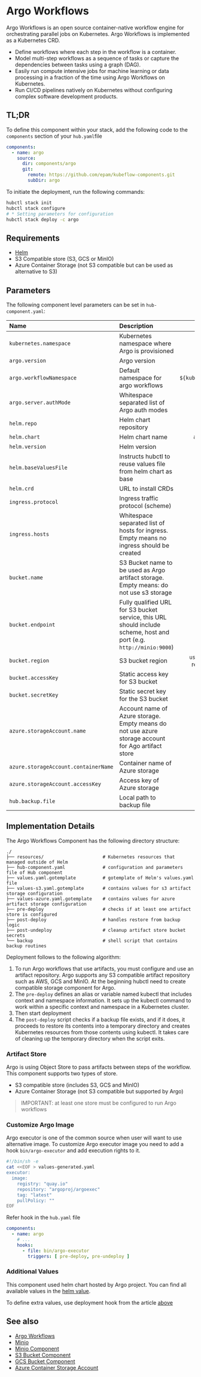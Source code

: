 # Argo Workflows

Argo Workflows is an open source container-native workflow engine for orchestrating parallel jobs on Kubernetes. Argo
Workflows is implemented as a Kubernetes CRD.

* Define workflows where each step in the workflow is a container.
* Model multi-step workflows as a sequence of tasks or capture the dependencies between tasks using a graph (DAG).
* Easily run compute intensive jobs for machine learning or data processing in a fraction of the time using Argo
  Workflows on Kubernetes.
* Run CI/CD pipelines natively on Kubernetes without configuring complex software development products.

## TL;DR

To define this component within your stack, add the following code to the `components` section of your  `hub.yaml`file

```yaml
components:
  - name: argo
    source:
      dir: components/argo
      git:
        remote: https://github.com/epam/kubeflow-components.git
        subDir: argo
```

To initiate the deployment, run the following commands:

```bash
hubctl stack init
hubctl stack configure
# * Setting parameters for configuration 
hubctl stack deploy -c argo
```

## Requirements

- [Helm](https://helm.sh/docs/intro/install/)
- S3 Compatible store (S3, GCS or MinIO)
- Azure Container Storage (not S3 compatible but can be used as alternative to S3)

## Parameters

The following component level parameters can be set in `hub-component.yaml`:

| Name                                 | Description                                                                                                         |                  Default Value                   |                                           Required                                           |
|:-------------------------------------|:--------------------------------------------------------------------------------------------------------------------|:------------------------------------------------:|:--------------------------------------------------------------------------------------------:|
| `kubernetes.namespace`               | Kubernetes namespace where Argo is provisioned                                                                      |                      `argo`                      |
| `argo.version`                       | Argo version                                                                                                        |                     `v3.4.3`                     |
| `argo.workflowNamespace`             | Default namespace for argo workflows                                                                                |            `${kubernetes.namespace}`             |
| `argo.server.authMode`               | Whitespace separated list of Argo auth modes                                                                        |                 `client server`                  |
| `helm.repo`                          | Helm chart repository                                                                                               | [argoproj](https://argoproj.github.io/argo-helm) |
| `helm.chart`                         | Helm chart name                                                                                                     |                 `argo-workflows`                 |
| `helm.version`                       | Helm version                                                                                                        |                    `v1.11.1`                     |
| `helm.baseValuesFile`                | Instructs hubctl to reuse values file from helm chart as base                                                       |                  `values.yaml`                   |
| `helm.crd`                           | URL to install CRDs                                                                                                 |                  `values.yaml`                   | [github](https://github.com/argoproj/argo-workflows/tree/master/manifests/base/crds/minimal) |
| `ingress.protocol`                   | Ingress traffic protocol (scheme)                                                                                   |                      `http`                      |
| `ingress.hosts`                      | Whitespace separated list of hosts for ingress. Empty means no ingress should be created                            |                                                  |
| `bucket.name`                        | S3 Bucket name to be used as Argo artifact storage. Empty means: do not use s3 storage                              |                                                  |
| `bucket.endpoint`                    | Fully qualified URL for S3 bucket service, this URL should include scheme, host and port (e.g. `http://minio:9000`) |                                                  |
| `bucket.region`                      | S3 bucket region                                                                                                    |      `us-east-1` (default region for minio)      |
| `bucket.accessKey`                   | Static access key for S3 bucket                                                                                     |                                                  |
| `bucket.secretKey`                   | Static secret key for the S3 bucket                                                                                 |                                                  |
| `azure.storageAccount.name`          | Account name of Azure storage. Empty means do not use azure storage account for Ago artifact store                  |                                                  |
| `azure.storageAccount.containerName` | Container name of Azure storage                                                                                     |                                                  |
| `azure.storageAccount.accessKey`     | Access key of Azure storage                                                                                         |                                                  |
| `hub.backup.file`                    | Local path to backup file                                                                                           |                                                  |

## Implementation Details

The Argo Workflows Component has the following directory structure:

```text
./
├── resources/                      # Kubernetes resources that managed outside of Helm
├── hub-component.yaml              # configuration and parameters file of Hub component
├── values.yaml.gotemplate          # gotemplate of Helm's values.yaml file
├── values-s3.yaml.gotemplate       # contains values for s3 artifact storage configuration
├── values-azure.yaml.gotemplate    # contains values for azure artifact storage configuration
├── pre-deploy                      # checks if at least one artifact store is configured
├── post-deploy                     # handles restore from backup logic
├── post-undeploy                   # cleanup artifact store bucket secrets
└── backup                          # shell script that contains backup routines
```

Deployment follows to the following algorithm:

1. To run Argo workflows that use artifacts, you must configure and use an artifact repository. Argo supports any S3
   compatible artifact repository such as AWS, GCS and MinIO. At the beginning hubctl need to create compatible storage
   component for Argo.
2. The `pre-deploy` defines an alias or variable named kubectl that includes context and namespace information. It sets
   up the kubectl command to work within a specific context and namespace in a Kubernetes cluster.
3. Then start deployment
4. The `post-deploy` script checks if a backup file exists, and if it does, it proceeds to restore its contents into a
   temporary directory and creates Kubernetes resources from those contents using kubectl. It takes care of cleaning up
   the temporary directory when the script exits.

### Artifact Store

Argo is using Object Store to pass artifacts between steps of the workflow. This component supports two types of store.

* S3 compatible store (includes S3, GCS and MinIO)
* Azure Container Storage (not S3 compatible but supported by Argo)

> IMPORTANT: at least one store must be configured to run Argo workflows

### Customize Argo Image

Argo executor is one of the common source when user will want to use alternative image. To customize Argo executor
image you need to add a hook `bin/argo-executor` and add execution rights to it.

```bash
#!/bin/sh -e
cat <<EOF > values-generated.yaml
executor:
  image:
    registry: "quay.io"
    repository: "argoproj/argoexec"
    tag: "latest"
    pullPolicy: ""
EOF
```

Refer hook in the `hub.yaml` file

```yaml
components:
  - name: argo
    # ...
    hooks:
      - file: bin/argo-executor
        triggers: [ pre-deploy, pre-undeploy ]
```

### Additional Values

This component used helm chart hosted by Argo project. You can find all available values in
the [helm value](https://github.com/argoproj/argo-helm/blob/main/charts/argo-workflows/values.yaml).

To define extra values, use deployment hook from the article [above](#customize-argo-image)

## See also

* [Argo Workflows](https://argoproj.github.io/argo-workflows/)
* [Minio](https://min.io/)
* [Minio Component](https://github.com/epam/hub-kubeflow-components/tree/develop/minio)
* [S3 Bucket Component](https://github.com/epam/hub-kubeflow-components/tree/develop/s3-bucket)
* [GCS Bucket Component](https://github.com/epam/hub-google-components/tree/develop/gsbucket)
* [Azure Container Storage Account](https://github.com/epam/hub-azure-components/tree/main/azure-storage-account)
